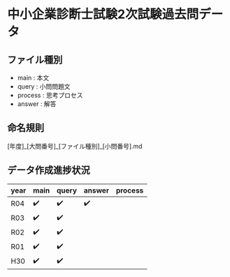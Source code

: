 # 中小企業診断士試験2次試験過去問データ
## ファイル種別
- main : 本文
- query : 小問問題文
- process : 思考プロセス
- answer : 解答
## 命名規則
\[年度\]\_\[大問番号\]\_\[ファイル種別\]_\[小問番号\].md

## データ作成進捗状況
|year|main|query|answer|process|
|-|-|-|-|-|
|R04|✔️|✔️|✔️||
|R03|✔️|✔️||
|R02|✔️|✔️||
|R01|✔️|✔️||
|H30|✔️|✔️||
